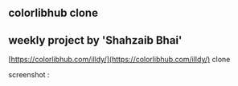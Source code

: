 ## colorlibhub clone


## weekly project by 'Shahzaib Bhai'


[https://colorlibhub.com/illdy/](https://colorlibhub.com/illdy/) clone



screenshot : 
